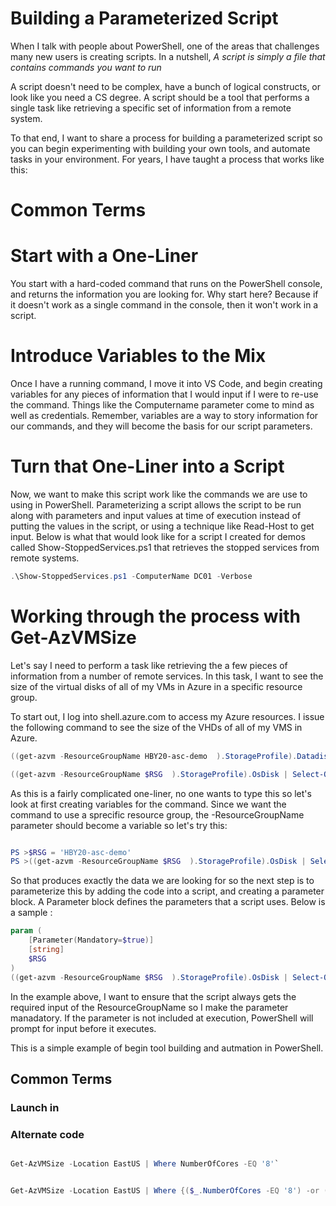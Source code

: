 # Building a Parameterized Script

When I talk with people about PowerShell, one of the areas that challenges many new users is creating scripts. In a nutshell,
*A script is simply a file that contains commands you want to run*

A script doesn't need to be complex, have a bunch of logical constructs, or look like you need a CS degree. A script should be a tool that performs a single task like retrieving a specific set of information from a remote system.

To that end, I want to share a process for building a parameterized script so you can begin experimenting with building your own tools, and automate tasks in your environment. For years, I have taught a process that works like this:

# Common Terms



# Start with a One-Liner
You start with a hard-coded command that runs on the PowerShell console, and returns the information you are looking for. Why start here? Because if it doesn't work as a single command in the console, then it won't work in a script.

# Introduce Variables to the Mix
Once I have a running command, I move it into VS Code, and begin creating variables for any pieces of information that I would input if I were to re-use the command. Things like the Computername parameter come to mind as well as credentials. Remember, variables are a way to story information for our commands, and they will become the basis for our script parameters.

# Turn that One-Liner into a Script
Now, we want to make this script work like the commands we are use to using in PowerShell. Parameterizing a script allows the script to be run along with parameters and input values at time of execution instead of putting the values in the script, or using a technique like Read-Host to get input. Below is what that would look like for a script I created for demos called Show-StoppedServices.ps1 that retrieves the stopped services from remote systems.

```PowerShell
.\Show-StoppedServices.ps1 -ComputerName DC01 -Verbose

```
# Working through the process with Get-AzVMSize

Let's say I need to perform a task like retrieving the a few pieces of information from a number of remote services. In this task, I want to see the size of the virtual disks of all of my VMs in Azure in a specific resource group. 

To start out, I log into shell.azure.com to access my Azure resources. I issue the following command to see the size of the VHDs of all of my VMS in Azure.
```PowerShell
((get-azvm -ResourceGroupName HBY20-asc-demo  ).StorageProfile).Datadisks

((get-azvm -ResourceGroupName $RSG  ).StorageProfile).OsDisk | Select-Object -Property Name,OSType,DiskSizeGB

```

As this is a fairly complicated one-liner, no one wants to type this so let's look at first creating variables for the command. Since we want the command to use a sprecific resource group, the -ResourceGroupName parameter should become a variable so let's try this:

```powershell

PS >$RSG = 'HBY20-asc-demo'
PS >((get-azvm -ResourceGroupName $RSG  ).StorageProfile).OsDisk | Select-Object -Property Name,OSType,DiskSizeGB

```

So that produces exactly the data we are looking for so the next step is to parameterize this by adding the code into a script, and creating a parameter block. A Parameter block defines the parameters that a script uses. Below is a sample :

```powershell
param (
    [Parameter(Mandatory=$true)]
    [string]
    $RSG                
)
((get-azvm -ResourceGroupName $RSG  ).StorageProfile).OsDisk | Select-Object -Property Name,OSType,DiskSizeGB

```

In the example above, I want to ensure that the script always gets the required input of the ResourceGroupName so I make the parameter manadatory. If the parameter is not included at execution, PowerShell will prompt for input before it executes.

This is a simple example of begin tool building and autmation in PowerShell.


## Common Terms

### Launch in

### Alternate code

```PowerShell

Get-AzVMSize -Location EastUS | Where NumberOfCores -EQ '8'`

```

```PowerShell

Get-AzVMSize -Location EastUS | Where {($_.NumberOfCores -EQ '8') -or ($_.MaxDataDiskCount -eq '16')}

```